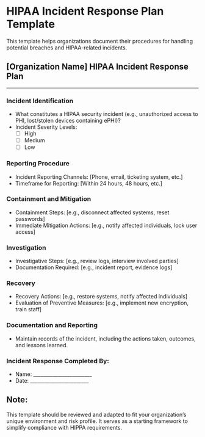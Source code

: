# **HIPAA Incident Response Plan Template**

This template helps organizations document their procedures for handling potential breaches and HIPAA-related incidents.

## \[Organization Name\] HIPAA Incident Response Plan

---

### Incident Identification

* What constitutes a HIPAA security incident (e.g., unauthorized access to PHI, lost/stolen devices containing ePHI)?  
* Incident Severity Levels:
  - [ ] High
  - [ ] Medium
  - [ ] Low

### Reporting Procedure

* Incident Reporting Channels: \[Phone, email, ticketing system, etc.\]  
* Timeframe for Reporting: \[Within 24 hours, 48 hours, etc.\]

### Containment and Mitigation

* Containment Steps: \[e.g., disconnect affected systems, reset passwords\]  
* Immediate Mitigation Actions: \[e.g., notify affected individuals, lock user access\]

### Investigation

* Investigative Steps: \[e.g., review logs, interview involved parties\]  
* Documentation Required: \[e.g., incident report, evidence logs\]

### Recovery

* Recovery Actions: \[e.g., restore systems, notify affected individuals\]  
* Evaluation of Preventive Measures: \[e.g., implement new encryption, train staff\]

### Documentation and Reporting

* Maintain records of the incident, including the actions taken, outcomes, and lessons learned.

### Incident Response Completed By:

* Name: \_\_\_\_\_\_\_\_\_\_\_\_\_\_\_\_\_\_\_\_\_\_\_\_  
* Date: \_\_\_\_\_\_\_\_\_\_\_\_\_\_\_\_\_\_\_\_\_\_\_\_

## Note:
This template should be reviewed and adapted to fit your organization’s unique environment and risk profile. It serves as a starting framework to simplify compliance with HIPPA requirements.
